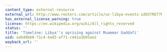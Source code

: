 ```yaml
---
content_type: external-resource
external_url: http://www.reuters.com/article/us-libya-events-idUSTRE77K2QH20110821
has_external_license_warning: true
license: https://en.wikipedia.org/wiki/All_rights_reserved
status: ''
title: 'Timeline: Libya''s uprising against Muammar Gaddafi'
uid: aab48bb0-71c4-4ad5-af71-c441a1b05ae2
wayback_url: ''
---
```

